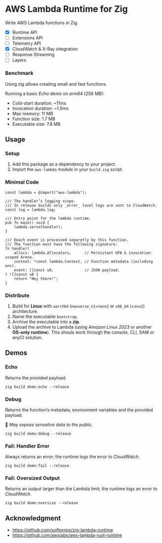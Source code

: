 # AWS Lambda Runtime for Zig

Write AWS Lambda functions in Zig.

- [x] Runtime API
- [ ] Extensions API
- [ ] Telemetry API
- [x] CloudWatch & X-Ray integration
- [ ] Response Streaming
- [ ] Layers

### Benchmark
Using zig allows creating small and fast functions.

Running a basic _Echo_ demo on _arm64 (256 MB)_:
- Cold-start duration: ~11ms
- Invocation duration: ~1.5ms
- Max memory: 11 MB
- Function size: 1.7 MB
- Executable size: 7.8 MB

Usage
-----

### Setup
1. Add this package as a dependency to your project.
2. Import the `aws-lambda` module in your `build.zig` script. 

### Minimal Code

```zig
const lambda = @import("aws-lambda");

/// The handler’s logging scope.
/// In release builds only _error_ level logs are sent to CloudWatch.
const log = lambda.log;

/// Entry point for the lambda runtime.
pub fn main() void {
    lambda.serve(handler);
}

/// Eeach event is processed separetly by this function.
/// The function must have the following signature:
fn handler(
    allocs: lambda.Allocators,      // Persistant GPA & invocation-scoped Arena.
    context: *const lambda.Context, // Function metadata (including env).
    event: []const u8,              // JSON payload.
) ![]const u8 {
    return "Hey there!";
}
```

### Distribute

1. Build for **Linux** with `aarch64` (`neoverse_n1`+`neon`) or `x86_64` (+`avx2`) architecture.
2. Name the executable `bootstrap`.
3. Archive the executable into a **zip**.
4. Upload the archive to Lambda (using _Amazon Linux 2023_ or another **OS-only runtime**). This shouls work through the console, CLI, SAM or anyCI solution.

Demos
-----

### Echo
Returns the provided payload.

```zig
zig build demo:echo --release
```

### Debug
Returns the function’s metadata, environment variables and the provided payload.

🛑 _May expose sensative data to the public._

```zig
zig build demo:debug --release
```

### Fail: Handler Error
Always returns an error; the runtime logs the error to _CloudWatch_.

```zig
zig build demo:fail --release
```

### Fail: Oversized Output
Returns an output larger than the Lambda limit; the runtime logs an error to _CloudWatch_.

```zig
zig build demo:oversize --release
```

## Acknowledgment
- https://github.com/softprops/zig-lambda-runtime
- https://github.com/awslabs/aws-lambda-rust-runtime